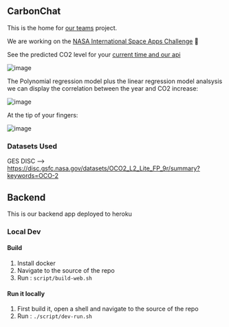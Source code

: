 ## CarbonChat

This is the home for [our teams](https://2020.spaceappschallenge.org/challenges/inform/carbon-footprint/teams/carbon-chat/stream) project.

We are working on the [NASA International Space Apps Challenge](https://2020.spaceappschallenge.org/) :tada:


See the predicted CO2 level for your [current time and our api](https://carbonchat.herokuapp.com/polymodel)

![image](https://user-images.githubusercontent.com/1907138/95049090-f41b6400-069d-11eb-9df9-c5e9d62417dc.png)

The Polynomial regression model plus the linear regression model analsysis we can display the correlation between the year and CO2 increase:

![image](https://user-images.githubusercontent.com/1907138/95049177-1d3bf480-069e-11eb-9c66-36574d6c12ea.png)


At the tip of your fingers:

![image](https://user-images.githubusercontent.com/1907138/95049579-e1edf580-069e-11eb-8210-6e8ad454cf01.png)


### Datasets Used
GES DISC --> https://disc.gsfc.nasa.gov/datasets/OCO2_L2_Lite_FP_9r/summary?keywords=OCO-2

## Backend

This is our backend app deployed to heroku

### Local Dev

#### Build
1. Install docker
1. Navigate to the source of the repo
1. Run : `script/build-web.sh`

#### Run it locally

1. First build it, open a shell and navigate to the source of the repo
1. Run : `./script/dev-run.sh`
